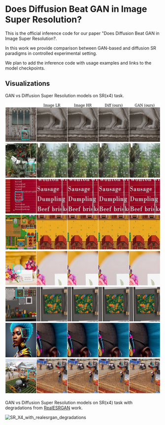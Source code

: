 # Does Diffusion Beat GAN in Image Super Resolution?

This is the official inference code for our paper "Does Diffusion Beat GAN in Image Super Resolution?.

In this work we provide comparison between GAN-based and diffusion SR paradigms in controlled experimental setting. 

We plan to add the inference code with usage examples and links to the model checkpoints. 

## Visualizations

GAN vs Diffusion Super Resolution models on SR(x4) task.

![SR_X4](./assets/gan_vs_sr_on_orig_basket.png)

GAN vs Diffusion Super Resolution models on SR(x4) task with degradations from [RealESRGAN](https://arxiv.org/abs/2107.10833) work.

![SR_X4_with_realesrgan_degradations](./assets/gan_vs_sr_on_realsrgan_basket.png)